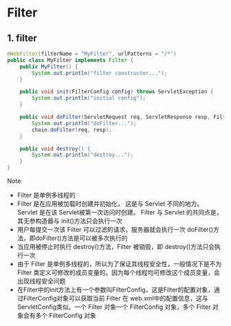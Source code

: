 # Filter

## 1. filter

```java
@WebFilter(filterName = "MyFilter", urlPatterns = "/*")
public class MyFilter implements Filter {
    public MyFilter() {
        System.out.println("filter constructor...");
    }

    public void init(FilterConfig config) throws ServletException {
        System.out.println("initial config");
    }

    public void doFilter(ServletRequest req, ServletResponse resp, FilterChain chain) throws ServletException, IOException {
        System.out.println("doFilter...");
        chain.doFilter(req, resp);
    }

    public void destroy() {
        System.out.println("destroy...");
    }
}
```

Note:

-   Filter 是单例多线程的
-   Filter 是在应用被加载时创建并初始化， 这是与 Servlet 不同的地方。 Servlet 是在该 Servlet被第一次访问时创建。 Filter 与 Servlet 的共同点是，其无参构造器与 init()方法只会执行一次
-   用户每提交一次该 Filter 可以过滤的请求，服务器就会执行一次 doFilter()方法，即doFilter()方法是可以被多次执行的
-   当应用被停止时执行 destroy()方法，Filter 被销毁，即 destroy()方法只会执行一次
-   由于 Filter 是单例多线程的，所以为了保证其线程安全性，一般情况下是不为 Filter 类定义可修改的成员变量的。因为每个线程均可修改这个成员变量，会出现线程安全问题
-   在Filter中的init方法上有一个参数叫FilterConfig，这是Filter的配置对象，通过FilterConfig对象可以获取当前 Filter 在 web.xml中的配置信息，这与ServletConfig类似。一个 Filter 对象一个 FilterConfig 对象，多个 Filter 对象会有多个 FilterConfig 对象
